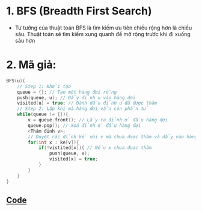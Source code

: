 # 1. BFS (Breadth First Search)

- Tư tưởng của thuật toán BFS là tìm kiếm ưu tiên chiều rộng hơn là chiều sâu. Thuật toán sẽ tìm kiếm xung quanh để mở rộng trước khi đi xuống sâu hơn

# 2. Mã giả:

```cpp
BFS(u){
	// Step 1: Khởi tạo
	queue = {}; // Tạo một hàng đợi rỗng
	push(queue, u); // Đẩy đỉnh u vào hàng đợi
	visited[u] = true; // Đánh dấu đỉnh u đã được thăm
	// Step 2: Lặp khi mà hàng đợi vẫn còn phần tử
	while(queue != {}){
		v = queue.front(); // Lấy ra đỉnh ở đầu hàng đợi
		queue.pop(); // Xoá đỉnh ở đầu hàng đợi
		<Thăm đỉnh v>;
		// Duyệt các đỉnh kề với v mà chưa được thăm và đẩy vào hàng đợi
		for(int x : ke[v]){
			if(!vistited[x]){ // Nếu x chưa được thăm
				push(queue, x);
				visited[x] = true;
			}
		}
	}
}
```

## [Code](./program.cpp)
